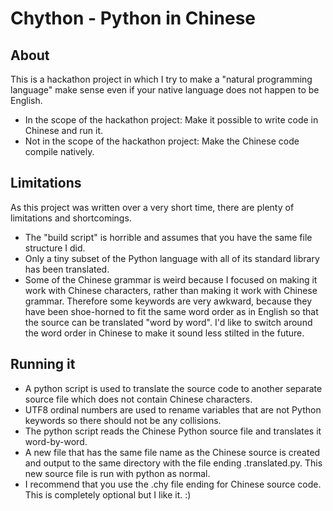 # Chython - Python in Chinese
## About
This is a hackathon project in which I try to make a "natural programming language" make sense even if your native language does not happen to be English.

- In the scope of the hackathon project: Make it possible to write code in Chinese and run it.
- Not in the scope of the hackathon project: Make the Chinese code compile natively.

## Limitations
As this project was written over a very short time, there are plenty of limitations and shortcomings.

- The "build script" is horrible and assumes that you have the same file structure I did.
- Only a tiny subset of the Python language with all of its standard library has been translated.
- Some of the Chinese grammar is weird because I focused on making it work with Chinese characters, rather than making it work with Chinese grammar. Therefore some keywords are very awkward, because they have been shoe-horned to fit the same word order as in English so that the source can be translated "word by word". I'd like to switch around the word order in Chinese to make it sound less stilted in the future.

## Running it
- A python script is used to translate the source code to another separate source file which does not contain Chinese characters.
- UTF8 ordinal numbers are used to rename variables that are not Python keywords so there should not be any collisions.
- The python script reads the Chinese Python source file and translates it word-by-word.
- A new file that has the same file name as the Chinese source is created and output to the same directory with the file ending .translated.py. This new source file is run with python as normal.
- I recommend that you use the .chy file ending for Chinese source code. This is completely optional but I like it. :)